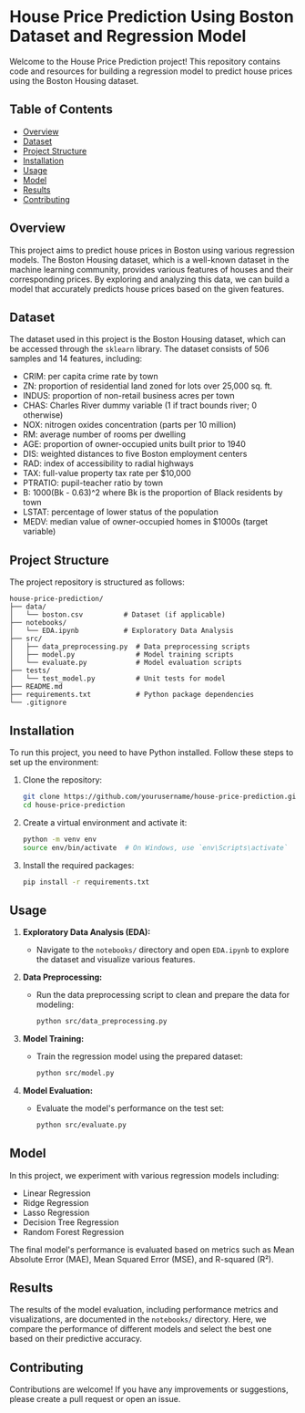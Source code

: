 # House Price Prediction Using Boston Dataset and Regression Model

Welcome to the House Price Prediction project! This repository contains code and resources for building a regression model to predict house prices using the Boston Housing dataset.

## Table of Contents

- [Overview](#overview)
- [Dataset](#dataset)
- [Project Structure](#project-structure)
- [Installation](#installation)
- [Usage](#usage)
- [Model](#model)
- [Results](#results)
- [Contributing](#contributing)

## Overview

This project aims to predict house prices in Boston using various regression models. The Boston Housing dataset, which is a well-known dataset in the machine learning community, provides various features of houses and their corresponding prices. By exploring and analyzing this data, we can build a model that accurately predicts house prices based on the given features.

## Dataset

The dataset used in this project is the Boston Housing dataset, which can be accessed through the `sklearn` library. The dataset consists of 506 samples and 14 features, including:

- CRIM: per capita crime rate by town
- ZN: proportion of residential land zoned for lots over 25,000 sq. ft.
- INDUS: proportion of non-retail business acres per town
- CHAS: Charles River dummy variable (1 if tract bounds river; 0 otherwise)
- NOX: nitrogen oxides concentration (parts per 10 million)
- RM: average number of rooms per dwelling
- AGE: proportion of owner-occupied units built prior to 1940
- DIS: weighted distances to five Boston employment centers
- RAD: index of accessibility to radial highways
- TAX: full-value property tax rate per $10,000
- PTRATIO: pupil-teacher ratio by town
- B: 1000(Bk - 0.63)^2 where Bk is the proportion of Black residents by town
- LSTAT: percentage of lower status of the population
- MEDV: median value of owner-occupied homes in $1000s (target variable)

## Project Structure

The project repository is structured as follows:

```
house-price-prediction/
├── data/
│   └── boston.csv          # Dataset (if applicable)
├── notebooks/
│   └── EDA.ipynb           # Exploratory Data Analysis
├── src/
│   ├── data_preprocessing.py  # Data preprocessing scripts
│   ├── model.py               # Model training scripts
│   └── evaluate.py            # Model evaluation scripts
├── tests/
│   └── test_model.py          # Unit tests for model
├── README.md
├── requirements.txt           # Python package dependencies
└── .gitignore
```

## Installation

To run this project, you need to have Python installed. Follow these steps to set up the environment:

1. Clone the repository:
   ```bash
   git clone https://github.com/yourusername/house-price-prediction.git
   cd house-price-prediction
   ```

2. Create a virtual environment and activate it:
   ```bash
   python -m venv env
   source env/bin/activate  # On Windows, use `env\Scripts\activate`
   ```

3. Install the required packages:
   ```bash
   pip install -r requirements.txt
   ```

## Usage

1. **Exploratory Data Analysis (EDA):**
   - Navigate to the `notebooks/` directory and open `EDA.ipynb` to explore the dataset and visualize various features.

2. **Data Preprocessing:**
   - Run the data preprocessing script to clean and prepare the data for modeling:
     ```bash
     python src/data_preprocessing.py
     ```

3. **Model Training:**
   - Train the regression model using the prepared dataset:
     ```bash
     python src/model.py
     ```

4. **Model Evaluation:**
   - Evaluate the model's performance on the test set:
     ```bash
     python src/evaluate.py
     ```

## Model

In this project, we experiment with various regression models including:

- Linear Regression
- Ridge Regression
- Lasso Regression
- Decision Tree Regression
- Random Forest Regression

The final model's performance is evaluated based on metrics such as Mean Absolute Error (MAE), Mean Squared Error (MSE), and R-squared (R²).

## Results

The results of the model evaluation, including performance metrics and visualizations, are documented in the `notebooks/` directory. Here, we compare the performance of different models and select the best one based on their predictive accuracy.

## Contributing

Contributions are welcome! If you have any improvements or suggestions, please create a pull request or open an issue.
